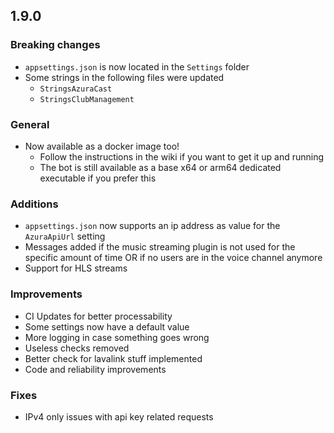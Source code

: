 ## 1.9.0
### Breaking changes
- `appsettings.json` is now located in the `Settings` folder
- Some strings in the following files were updated
  - `StringsAzuraCast`
  - `StringsClubManagement`

### General
- Now available as a docker image too!
  - Follow the instructions in the wiki if you want to get it up and running
  - The bot is still available as a base x64 or arm64 dedicated executable if you prefer this

### Additions
- `appsettings.json` now supports an ip address as value for the `AzuraApiUrl` setting
- Messages added if the music streaming plugin is not used for the specific amount of time OR if no users are in the voice channel anymore
- Support for HLS streams
 
### Improvements
- CI Updates for better processability
- Some settings now have a default value
- More logging in case something goes wrong
- Useless checks removed
- Better check for lavalink stuff implemented
- Code and reliability improvements

### Fixes
- IPv4 only issues with api key related requests
